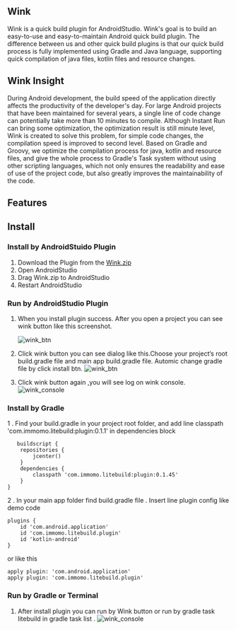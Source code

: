 ## Wink

Wink is a quick build plugin for AndroidStudio. Wink's goal is to build an easy-to-use and easy-to-maintain Android quick build plugin. The difference between us and other quick build plugins is that our quick build process is fully implemented using Gradle and Java language, supporting quick compilation of java files, kotlin files and resource changes.


## Wink Insight 
During Android development, the build speed of the application directly affects the productivity of the developer's day. For large Android projects that have been maintained for several years, a single line of code change can potentially take more than 10 minutes to compile. Although Instant Run can bring some optimization, the optimization result is still minute level, Wink is created to solve this problem, for simple code changes, the compilation speed is improved to second level. Based on Gradle and Groovy, we optimize the compilation process for java, kotlin and resource files, and give the whole process to Gradle's Task system without using other scripting languages, which not only ensures the readability and ease of use of the project code, but also greatly improves the maintainability of the code.

## Features 




## Install 

### Install by AndroidStuido Plugin
1. Download the Plugin from the [Wink.zip](https://s.momocdn.com/s1/u/dcehhhadi/Wink-0.0.2.zip)
2. Open AndroidStudio 
3. Drag Wink.zip to AndroidStudio 
4. Restart AndroidStudio

### Run by AndroidStudio Plugin
1. When you install plugin success. After you open a project  you can see wink button like this screenshot. 

    ![wink_btn](https://s.momocdn.com/s1/u/dcehhhadi/wink_btn.png)

2. Click wink button you can see dialog like this.Choose your project‘s root build.gradle file and main app build.gradle file. Automic change gradle file by click install btn.
    ![wink_btn](https://s.momocdn.com/s1/u/dcehhhadi/config_wink.png)

3. Click wink button again ,you will see log on wink console.
    ![wink_console](https://s.momocdn.com/s1/u/dcehhhadi/wink_console.png)

### Install by Gradle
1 . Find your build.gradle in your project root folder, and add line classpath 'com.immomo.litebuild:plugin:0.1.1' in dependencies block
```
   buildscript {
    repositories {
        jcenter()
    }
    dependencies {
        classpath 'com.immomo.litebuild:plugin:0.1.45'
    }
}
```
2 . In your main app folder find build.gradle file . Insert line plugin config like demo code
```
plugins {
    id 'com.android.application'
    id 'com.immomo.litebuild.plugin'
    id 'kotlin-android'
}
```
or like this 

    apply plugin: 'com.android.application'
    apply plugin: 'com.immomo.litebuild.plugin'

### Run by Gradle or Terminal
1. After install plugin you can run by Wink button or run by gradle task litebuild in gradle task list .
    ![wink_console](https://s.momocdn.com/s1/u/dcehhhadi/lite-build.png)
